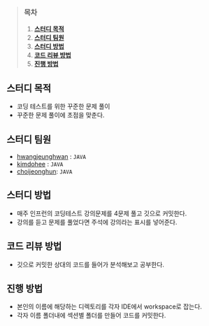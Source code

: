 >### 목차
>1. [**스터디 목적**](#스터디-목적)
>2. [**스터디 팀원**](#스터디-팀원)
>3. [**스터디 방법**](#스터디-방법)
>4. [**코드 리뷰 방법**](#코드-리뷰-방법)
>5. [**진행 방법**](#진행-방법)

## 스터디 목적
- 코딩 테스트를 위한 꾸준한 문제 풀이
- 꾸준한 문제 풀이에 초점을 맞춘다.

## 스터디 팀원
- [hwangjeunghwan](https://github.com/hwangjeunghwan) : `JAVA`
- [kimdohee](https://github.com/zxdxhx) : `JAVA`
- [choijeonghun](https://github.com/maru9525): `JAVA`

## 스터디 방법
- 매주 인프런의 코딩테스트 강의문제를 4문제 풀고 깃으로 커밋한다.
- 강의를 듣고 문제를 풀었다면 주석에 강의라는 표시를 넣어준다.

## 코드 리뷰 방법
- 깃으로 커밋한 상대의 코드를 들어가 분석해보고 공부한다.


## 진행 방법
- 본인의 이름에 해당하는 디렉토리를 각자 IDE에서 workspace로 잡는다.
- 각자 이름 폴더내에 섹션별 폴더를 만들어 코드를 커밋한다.
